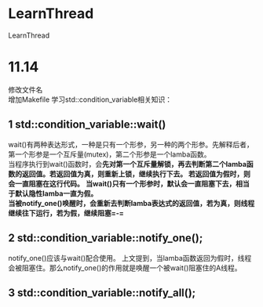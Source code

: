 # LearnThread
LearnThread

# 11.14
修改文件名  
增加Makefile
学习std::condition_variable相关知识：  
  ## 1 std::condition_variable::wait()
   wait()有两种表达形式，一种是只有一个形参，另一种的两个形参。先解释后者，第一个形参是一个互斥量(mutex)，第二个形参是一个lamba函数。  
   当程序执行到wait()函数时，会**先对第一个互斥量解锁，再去判断第二个lamba函数的返回值。若返回值为真，则重新上锁，继续执行下去。
   若返回值为假时，则会一直阻塞在这行代码。** 
   **当wait()只有一个形参时，默认会一直阻塞下去，相当于默认隐性lamba一直为假。**  
   **当被notify_one()唤醒时，会重新去判断lamba表达式的返回值，若为真，则线程继续往下运行，若为假，继续阻塞=-=**  
  ## 2 std::condition_variable::notify_one(); 
   notify_one()应该与wait()配合使用。
   上文提到，当lamba函数返回为假时，线程会被阻塞住。那么notify_one()的作用就是唤醒一个被wait()阻塞住的A线程。
  ## 3 std::condition_variable::notify_all();
